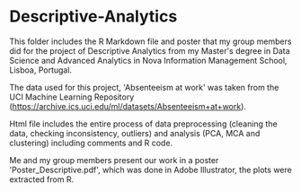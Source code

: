 # Descriptive-Analytics

This folder includes the R Markdown file and poster that my group members did for the project of Descriptive Analytics from my Master's degree in Data Science and Advanced Analytics in Nova Information Management School, Lisboa, Portugal.

The data used for this project, 'Absenteeism at work' was taken from the UCI Machine Learning Repository (https://archive.ics.uci.edu/ml/datasets/Absenteeism+at+work).

Html file includes the entire process of data preprocessing (cleaning the data, checking inconsistency, outliers) and analysis (PCA, MCA and clustering) including comments and R code.

Me and my group members present our work in a poster 'Poster_Descriptive.pdf', which was done in Adobe Illustrator, the plots were extracted from R.
